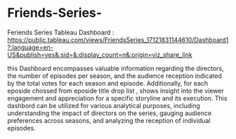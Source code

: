 # Friends-Series-
Feriends Series Tableau Dashboard : https://public.tableau.com/views/FriendsSeries_17121831144610/Dashboard1?:language=en-US&publish=yes&:sid=&:display_count=n&:origin=viz_share_link

this Dashboard  encompasses valuable information regarding the directors, the number of episodes per season, and the audience reception indicated by the total votes for each season and episode. Additionally, for each eposide chossed from eposide title drop list , shows insight into the viewer engagement and appreciation for a specific storyline and its execution. This dashbord can be utilized for various analytical purposes, including understanding the impact of directors on the series, gauging audience preferences across seasons, and analyzing the reception of individual episodes.
